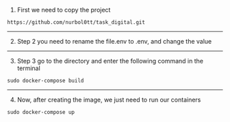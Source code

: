1. First we need to copy the project
```
https://github.com/nurbol0tt/task_digital.git
```
___
2. Step 2 you need to rename the file.env to .env, and change the value

___
3. Step 3 go to the directory and enter the following command in the terminal

```
sudo docker-compose build
```
___
4. Now, after creating the image, we just need to run our containers

```
sudo docker-compose up
```
